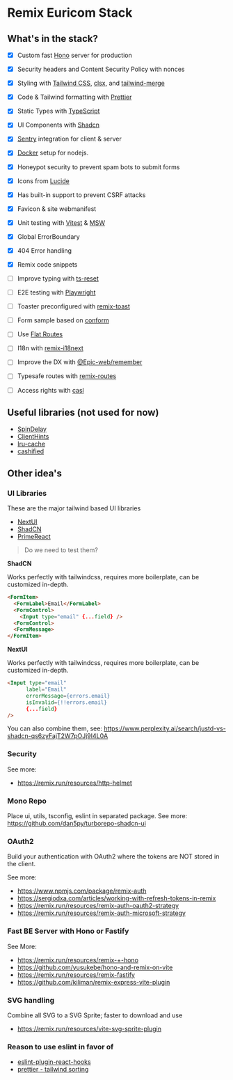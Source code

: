 # Remix Euricom Stack

## What's in the stack?

- [x] Custom fast [Hono](https://hono.dev/) server for production
- [x] Security headers and Content Security Policy with nonces
- [x] Styling with [Tailwind CSS](https://tailwindcss.com/), [clsx](https://www.npmjs.com/package/clsx), and
      [tailwind-merge](https://www.npmjs.com/package/tailwind-merge)
- [x] Code & Tailwind formatting with [Prettier](https://prettier.io/)
- [x] Static Types with [TypeScript](https://typescriptlang.org/)
- [x] UI Components with [Shadcn](https://ui.shadcn.com/)
- [x] [Sentry](https://sentry.io/) integration for client & server
- [x] [Docker](https://docs.docker.com/engine/install) setup for nodejs.
- [x] Honeypot security to prevent spam bots to submit forms
- [x] Icons from [Lucide](https://lucide.dev/icons/)
- [x] Has built-in support to prevent CSRF attacks
- [x] Favicon & site webmanifest
- [x] Unit testing with [Vitest](https://vitest.dev/) & [MSW](https://mswjs.io/)
- [x] Global ErrorBoundary
- [x] 404 Error handling
- [x] Remix code snippets
- [ ] Improve typing with [ts-reset](https://github.com/mattpocock/ts-reset)
- [ ] E2E testing with [Playwright](https://playwright.dev/)
- [ ] Toaster preconfigured with [remix-toast](https://remix.run/resources/remix-toast)
- [ ] Form sample based on [conform](https://github.com/edmundhung/conform)
- [ ] Use [Flat Routes](https://github.com/kiliman/remix-flat-routes)
- [ ] I18n with [remix-i18next](https://www.npmjs.com/package/remix-i18next)
- [ ] Improve the DX with [@Epic-web/remember](https://remix.run/resources/@epic-web/remember)
- [ ] Typesafe routes with [remix-routes](https://github.com/yesmeck/remix-routes)
- [ ] Access rights with [casl](https://casl.js.org/v6/en/)


## Useful libraries (not used for now)

- [SpinDelay](https://github.com/smeijer/spin-delay)
- [ClientHints](https://github.com/epicweb-dev/client-hints)
- [lru-cache](https://www.npmjs.com/package/lru-cache)
- [cashified](https://github.com/epicweb-dev/cachified)
  

## Other idea's

### UI Libraries

These are the major tailwind based UI libraries

* [NextUI](https://nextui.org/)
* [ShadCN](https://ui.shadcn.com/)
* [PrimeReact](https://primereact.org/)

> Do we need to test them?

**ShadCN**

Works perfectly with tailwindcss, requires more boilerplate, can be customized in-depth.

```html
<FormItem>
  <FormLabel>Email</FormLabel>
  <FormControl>
    <Input type="email" {...field} />
  <FormControl>
  <FormMessage>
</FormItem>
```

**NextUI**

Works perfectly with tailwindcss, requires more boilerplate, can be customized in-depth.

```html
<Input type="email"
      label="Email" 
      errorMessage={errors.email} 
      isInvalid={!!errors.email}
      {...field}
/>
```

You can also combine them, see: https://www.perplexity.ai/search/justd-vs-shadcn-qs6zyFajT2W7pOJj9I4L0A

### Security

See more:
* https://remix.run/resources/http-helmet

### Mono Repo

Place ui, utils, tsconfig, eslint in separated package.
See more: https://github.com/dan5py/turborepo-shadcn-ui

### OAuth2

Build your authentication with OAuth2 where the tokens are NOT stored 
in the client. 

See more: 
* https://www.npmjs.com/package/remix-auth
* https://sergiodxa.com/articles/working-with-refresh-tokens-in-remix
* https://remix.run/resources/remix-auth-oauth2-strategy
* https://remix.run/resources/remix-auth-microsoft-strategy
  
### Fast BE Server with Hono or Fastify

See More: 
* https://remix.run/resources/remix-+-hono
* https://github.com/yusukebe/hono-and-remix-on-vite
* https://remix.run/resources/remix-fastify
* https://github.com/kiliman/remix-express-vite-plugin
  
### SVG handling

Combine all SVG to a SVG Sprite; faster to download and use

* https://remix.run/resources/vite-svg-sprite-plugin

### Reason to use eslint in favor of 

* [eslint-plugin-react-hooks](https://www.npmjs.com/package/eslint-plugin-react-hooks)
* [prettier - tailwind sorting](https://tailwindcss.com/blog/automatic-class-sorting-with-prettier) 
